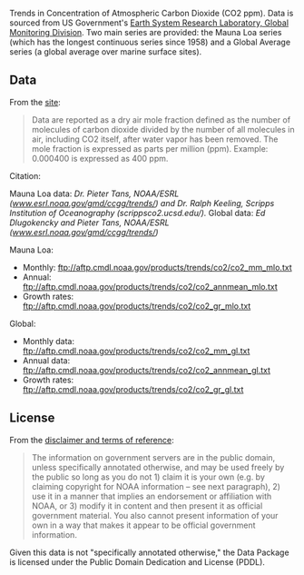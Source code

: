 Trends in Concentration of Atmospheric Carbon Dioxide (CO2 ppm). Data is sourced from US Government's [Earth System Research Laboratory, Global Monitoring Division][home]. Two main series are provided: the Mauna Loa series (which has the longest continuous series since 1958) and a Global Average series (a global average over marine surface sites).

[home]: http://www.esrl.noaa.gov/gmd/ccgg/trends/index.html

## Data

From the [site][home]:

> Data are reported as a dry air mole fraction defined as the number of molecules of carbon dioxide divided by the number of all molecules in air, including CO2 itself, after water vapor has been removed. The mole fraction is expressed as parts per million (ppm). Example: 0.000400 is expressed as 400 ppm.

Citation:

Mauna Loa data: *Dr. Pieter Tans, NOAA/ESRL (www.esrl.noaa.gov/gmd/ccgg/trends/) and Dr. Ralph Keeling, Scripps Institution of Oceanography (scrippsco2.ucsd.edu/).*
Global data: *Ed Dlugokencky and Pieter Tans, NOAA/ESRL (www.esrl.noaa.gov/gmd/ccgg/trends/)*


Mauna Loa:

* Monthly: ftp://aftp.cmdl.noaa.gov/products/trends/co2/co2_mm_mlo.txt
* Annual: ftp://aftp.cmdl.noaa.gov/products/trends/co2/co2_annmean_mlo.txt
* Growth rates: ftp://aftp.cmdl.noaa.gov/products/trends/co2/co2_gr_mlo.txt

Global:

* Monthly data: ftp://aftp.cmdl.noaa.gov/products/trends/co2/co2_mm_gl.txt
* Annual data: ftp://aftp.cmdl.noaa.gov/products/trends/co2/co2_annmean_gl.txt
* Growth rates: ftp://aftp.cmdl.noaa.gov/products/trends/co2/co2_gr_gl.txt

## License

From the [disclaimer and terms of reference][disclaimer]:

> The information on government servers are in the public domain, unless specifically annotated otherwise, and may be used freely by the public so long as you do not 1) claim it is your own (e.g. by claiming copyright for NOAA information – see next paragraph), 2) use it in a manner that implies an endorsement or affiliation with NOAA, or 3) modify it in content and then present it as official government material. You also cannot present information of your own in a way that makes it appear to be official government information.

Given this data is not "specifically annotated otherwise," the Data Package is licensed under the Public Domain Dedication and License (PDDL).

[disclaimer]: http://www.esrl.noaa.gov/gmd/about/disclaimer.html
